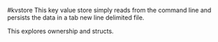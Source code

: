 #kvstore
This key value store simply reads from the command line and persists the data in a tab new line delimited file.

This explores ownership and structs.
